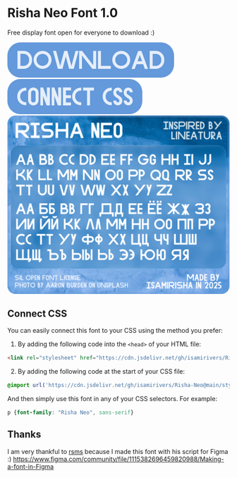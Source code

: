 # Risha Neo Font 1.0
Free display font open for everyone to download :)

[![Download](stuff4github/download.svg)](https://github.com/isamirivers/Risha-Neo/tree/main/font)
[![Connect CSS](stuff4github/connect.svg)](#connect-css)
![Font preview](stuff4github/preview.png)

## Connect CSS
You can easily connect this font to your CSS using the method you prefer:
1. By adding the following code into the `<head>` of your HTML file:
```html
<link rel="stylesheet" href="https://cdn.jsdelivr.net/gh/isamirivers/Risha-Neo@main/stylesheet.css">
```
2. By adding the following code at the start of your CSS file:
```css
@import url('https://cdn.jsdelivr.net/gh/isamirivers/Risha-Neo@main/stylesheet.css');
```
And then simply use this font in any of your CSS selectors. For example:
```css
p {font-family: "Risha Neo", sans-serif}
```

## Thanks
I am very thankful to [rsms](https://github.com/rsms) because I made this font with his script for Figma :)
https://www.figma.com/community/file/1115382696459820988/Making-a-font-in-Figma
